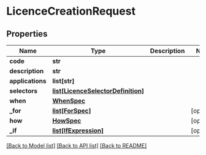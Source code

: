 # LicenceCreationRequest

## Properties
Name | Type | Description | Notes
------------ | ------------- | ------------- | -------------
**code** | **str** |  | 
**description** | **str** |  | 
**applications** | **list[str]** |  | 
**selectors** | [**list[LicenceSelectorDefinition]**](LicenceSelectorDefinition.md) |  | 
**when** | [**WhenSpec**](WhenSpec.md) |  | 
**_for** | [**list[ForSpec]**](ForSpec.md) |  | [optional] 
**how** | [**HowSpec**](HowSpec.md) |  | [optional] 
**_if** | [**list[IfExpression]**](IfExpression.md) |  | [optional] 

[[Back to Model list]](../README.md#documentation-for-models) [[Back to API list]](../README.md#documentation-for-api-endpoints) [[Back to README]](../README.md)



